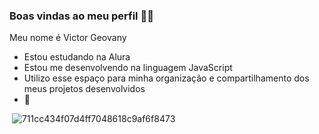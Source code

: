 ### Boas vindas ao meu perfil 💚💚

Meu nome é Victor Geovany

- Estou estudando na Alura
- Estou me desenvolvendo na linguagem JavaScript
- Utilizo esse espaço para minha organização e compartilhamento dos meus projetos desenvolvidos
- 🏐

![]()
![711cc434f07d4ff7048618c9af6f8473](https://github.com/5vitinho5/repositorio-do-vitinho/assets/170420228/c43de662-5a93-46a7-aeca-63c0dd778224)
